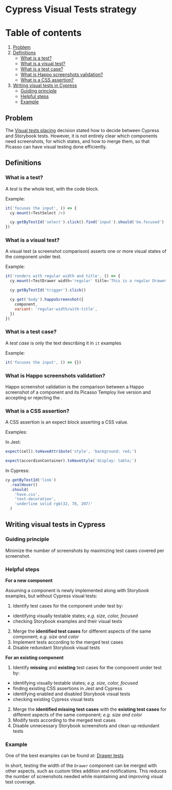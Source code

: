# Cypress Visual Tests strategy

# Table of contents

1. [Problem](#problem)
2. [Definitions](#definitions)
    * [What is a test?](#what-is-a-test)
    * [What is a visual test?](#what-is-a-visual-test)
    * [What is a test case?](#what-is-a-test-case)
    * [What is Happo screenshots validation?](#what-is-happo-screenshots-validation)
    * [What is a CSS assertion?](#what-is-a-css-assertion)
3. [Writing visual tests in Cypress](#writing-visual-tests-in-cypress)
    * [Guiding principle](#guiding-principle)
    * [Helpful steps](#helpful-steps)
    * [Example](#example)

## Problem

The [Visual tests placing](./05-visual-tests-placing.md) decision stated how to decide between Cypress and Storybook tests.
However, it is not entirely clear which components need screenshots, for which states, and how to merge them, so that Picasso can have visual testing done efficiently.

## Definitions

### What is a test?

A _test_ is the whole test, with the code block.

Example:

```js
it('focuses the input', () => {
  cy.mount(<TestSelect />)

  cy.getByTestId('select').click().find('input').should('be.focused')
})
```

### What is a visual test?

A visual test (a screenshot comparison) asserts one or more visual states of the component under test.

Example:

```js
it('renders with regular width and title', () => {
  cy.mount(<TestDrawer width='regular' title='This is a regular Drawer' />)

  cy.getByTestId('trigger').click()

  cy.get('body').happoScreenshot({
    component,
    variant: 'regular-width/with-title',
  })
})
```

### What is a test case?

A _test case_ is only the text describing it in `it` examples

Example:
```js
it('focuses the input', () => {})
```

### What is Happo screenshots validation?

Happo screenshot validation is the comparison between a Happo screenshot of a component and its Picasso Temploy live version and accepting or rejecting the .

### What is a CSS assertion?

A CSS assertion is an expect block asserting a CSS value.

Examples:

In Jest:
```js
expect(cell).toHaveAttribute('style', 'background: red;')

expect(accordionContainer).toHaveStyle('display: table;')
```

In Cypress:
```js
cy.getByTestId('link')
  .realHover()
  .should(
    'have.css',
    'text-decoration',
    'underline solid rgb(32, 78, 207)'
  )
```

## Writing visual tests in Cypress

### Guiding principle

Minimize the number of screenshots by maximizing test cases covered per screenshot.

### Helpful steps

**For a new component**

Assuming a component is newly implemented along with Storybook examples, but without Cypress visual tests:
1. Identify test cases for the component under test by:
- identifying visually testable states; _e.g. size, color, focused_
- checking Storybook examples and their visual tests
2. Merge the **identified test cases** for different aspects of the same component; _e.g. size and color_
3. Implement tests according to the merged test cases
4. Disable redundant Storybook visual tests

**For an existing component**

1. Identify **missing** and **existing** test cases for the component under test by:
- identifying visually testable states; _e.g. size, color, focused_
- finding existing CSS assertions in Jest and Cypress
- identifying enabled and disabled Storybook visual tests
- checking existing Cypress visual tests
2. Merge the **identified missing test cases** with the **existing test cases** for different aspects of the same component; _e.g. size and color_
3. Modify tests according to the merged test cases
4. Disable unnecessary Storybook screenshots and clean up redundant tests

### Example

One of the best examples can be found at: [Drawer tests](https://github.com/toptal/picasso/pull/2856/files#r890956818)

In short, testing the width of the `Drawer` component can be merged with other aspects, such as custom titles addition and notifications.
This reduces the number of screenshots needed while maintaining and improving visual test coverage.
